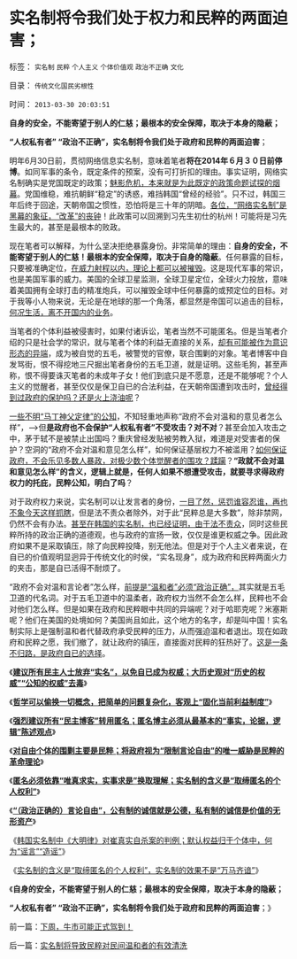 # 实名制将令我们处于权力和民粹的两面迫害；

标签： `实名制` `民粹` `个人主义` `个体价值观` `政治不正确` `文化` 

目录： `传统文化国民劣根性`

时间： `2013-03-30 20:03:51`

**自身的安全，不能寄望于别人的仁慈；最根本的安全保障，取决于本身的隐蔽；**

**“人权私有者” “政治不正确”，实名制将令我们处于政府和民粹的两面迫害**；

明年6月30日前，贯彻网络信息实名制，意味着笔者**将在2014年６月３０日前停博**。如同军事的条令，既定条件的预案，没有可打折扣的理由。事实证明，网络实名制确实是党国既定的政策；[魅影危机，本来就是为此既定的政策命题试探的烟幕](../../../2013/1/7/被积极宣传的政策，常常是没经认真考虑的.md)。党国维稳，难抗朝鲜“稳定”的诱惑，难挡韩国“曾经的经验”。只不过，韩国三年后终于回途，天朝帝国之惯性，恐怕将是三十年的阴暗。[各位，“网络实名制”是黑幕的象征，“改革”的丧钟](../../../2013/1/2/宗教战争的彼此残杀，皆因社会安全的歇斯底里；.md)！此政策可以回溯到习先生初仕的杭州！可能将是习先生最大的，甚至是最根本的败政。

现在笔者可以解释，为什么坚决拒绝暴露身份。非常简单的理由：**自身的安全，不能寄望于别人的仁慈！最根本的安全保障，取决于自身的隐蔽**。任何暴露的目标，只要被准确定位，[在威力射程以内，理论上都可以被摧毁](../../../2009/1/28/战争是实施火力物流的准确投放的快递专业.md)。这是现代军事的常识，也是美国军事的威力。美国的全球卫星监测，全球卫星定位，全球火力投放，意味着美国拥有全球打击的精准炮兵，可以摧毁全球中任何暴露的或预定位的目标。对于我等小人物来说，无论是在地球的那一个角落，都显然是帝国可以追击的目标，[何况生活，离不开国内的业务](../../../2010/12/10/作民心虚！“实名制”魅影危机.md)。

当笔者的个体利益被侵害时，如果付诸诉讼，笔者当然不可能匿名。但是当笔者介绍的只是社会学的常识，就与笔者个体的利益无直接的关系，[却有可能被作为意识形态的异端](../../../2012/2/6/预设公有制革命前提的“左与右”和个人主义异端.md)，成为被自觉的五毛，被警觉的官僚，联合围剿的对象。笔者博客中自发骂街，恨不得挖地三尺掘出笔者身份的五毛卫道，就是证明。这些毛狗，甚至声称，恨不得要诛灭笔者的未成年子女！他们到底只是不愿意，还是不能够呢？个人主义的觉醒者，甚至仅仅是保卫自已的合法利益，在天朝帝国遭到攻击时，[曾经得到过政府的保护吗？还是火上浇油呢](../../../2011/7/14/欣赏塔利班的中国传统文人.md)？

[一些不明“马丁神父定律”的公知](../../../2010/3/20/马丁神父定律：“合法侵犯人权”无赢家.md)，不知轻重地声称“政府不会对温和的意见者怎么样”，——>但**是政府也不会保护“人权私有者”不受攻击？对不对**？甚至会加入攻击之中，茅于轼不是被禁止出国吗？重庆曾经发贴被劳教入狱，难道是对受害者的保护？空洞的“政府不会对温和意见怎么样”，如何保证基层权力不被滥用？[如何保证政府，不会乐见多数人暴政，对极少数个体觉醒者的围攻？蹂躏](../../../2009/10/13/两千年社稷延寿之九字真言.md)？**“政就不会对温和意见怎么样”的含义，逻辑上就是，任何人如果不想遭受攻击，就要寻求得政府权力的托庇，民粹公知，明白了吗**？

对于政府权力来说，实名制可以让发言者的身份，[一目了然，惩罚谁容忍谁，再也不象今天这样抓瞎](../../../2012/12/29/国内互联网的确仍然是“法外之地”.md)，但是法不责众者除外，对于此“民粹总是大多数”，除非禁网，仍然不会有办法。[甚至在韩国的实名制，也已经证明，由于法不责众](../../../2012/4/13/韩国的实名制“严打谣言”出尽洋相；.md)，同时这些民粹所持的政治正确的道德观，也与政府的宣扬一致，仅仅是谁更权威之争。因此政府如果不是采取镇压，除了向民粹投降，别无他法。但是对于个人主义者来说，在自已的价值观明显迥异于传统文化的时侯，“实名现身”，成为政府和民粹两面火力的夹击，那是自已活得不耐烦了。

“政府不会对温和言论者”怎么样，[前提是“温和者”必须“政治正确”，](../../../2012/2/8/作民必然心虚,实名制压制温和观点，扩大激进面.md)其实就是五毛卫道的代名词。对于五毛卫道中的温柔者，政府权力当然不会怎么样，民粹也不会对他们怎么样。但是如果在政府和民粹眼中共同的异端呢？对于哈耶克呢？米塞斯呢？他们在美国的处境如何？美国尚且如此，这个地方的名字，却是叫中国！实名制实际上是强制温和者代替政府承受民粹的压力，从而强迫温和者退出。现在如政府和民粹之愿，我们撤了，就让政府的镇压，直接面对民粹的狂热好了。[这是一条不归路，是政府自已的选择](../../../2009/5/5/控制舆论，等于引火烧身.md)。

《[**建议所有民主人士放弃“实名”，以免自已成为权威；大历史观对“历史的权威”“公知的权威”去毒**](../../../2013/2/13/大历史观对“历史的权威”“公知的权威”去毒.md)》

《[**哲学可以偷换一切概念，把简单的问题复杂化，客观上“固化当前利益制度”**](../../../2013/2/13/哲学可以偷换一切概念，除了听众读者的理解.md)》

《[**强烈建议所有“民主博客”转用匿名；匿名博主必须从最基本的“事实，论据，逻辑”陈述观点**](../../../2013/2/14/强烈建议所有“民主博客”转用匿名.md)》

《[**对自由个体的围剿主要是民粹；将政府视为“限制言论自由”的唯一威胁是民粹的革命理论**](../../../2013/2/14/政府一般容忍温和言论，围剿自由的是极左和民粹.md)》

《[**匿名必须依靠“唯真求实，实事求是”换取理解；实名制的含义是“取缔匿名的个人权利”**](../../../2013/2/14/实名制即“取缔不留名的个人权力”，将令“匿名煽动”具备权威.md)》

《[**“（政治正确的）言论自由”，公有制的诚信就是公德，私有制的诚信是价值的无形资产**](../../../2013/2/14/专制都鼓励“（政治正确的）言论自由”，诚信的不同定义.md)》

《[韩国实名制中《大明律》对崔真实自杀案的判例；默认权益归于个体中，何为“谣言”“造谣”](../../../2013/2/15/韩国实名制中《大明律》对崔真实自杀案的判例；.md)》

《[实名制的含义是“取缔匿名的个人权利”，实名制的效果不是“万马齐谙”](../../../2013/2/14/实名制即“取缔不留名的个人权力”，将令“匿名煽动”具备权威.md)》

《**自身的安全，不能寄望于别人的仁慈；最根本的安全保障，取决于本身的隐蔽；**

**“人权私有者” “政治不正确”，实名制将令我们处于政府和民粹的两面迫害**；》



前一篇：[下周，牛市可能正式驾到！](../../../2013/3/29/下周，牛市可能正式驾到！.md)

后一篇：[实名制将导致民粹对民间温和者的有效清洗](../../../2013/3/30/实名制将导致民粹对民间温和者的有效清洗.md)